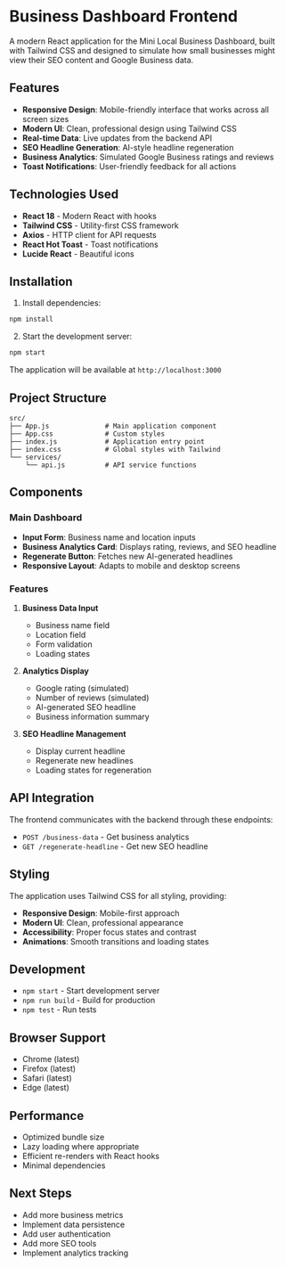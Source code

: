 # Business Dashboard Frontend

A modern React application for the Mini Local Business Dashboard, built with Tailwind CSS and designed to simulate how small businesses might view their SEO content and Google Business data.

## Features

- **Responsive Design**: Mobile-friendly interface that works across all screen sizes
- **Modern UI**: Clean, professional design using Tailwind CSS
- **Real-time Data**: Live updates from the backend API
- **SEO Headline Generation**: AI-style headline regeneration
- **Business Analytics**: Simulated Google Business ratings and reviews
- **Toast Notifications**: User-friendly feedback for all actions

## Technologies Used

- **React 18** - Modern React with hooks
- **Tailwind CSS** - Utility-first CSS framework
- **Axios** - HTTP client for API requests
- **React Hot Toast** - Toast notifications
- **Lucide React** - Beautiful icons

## Installation

1. Install dependencies:
```bash
npm install
```

2. Start the development server:
```bash
npm start
```

The application will be available at `http://localhost:3000`

## Project Structure

```
src/
├── App.js              # Main application component
├── App.css             # Custom styles
├── index.js            # Application entry point
├── index.css           # Global styles with Tailwind
└── services/
    └── api.js          # API service functions
```

## Components

### Main Dashboard
- **Input Form**: Business name and location inputs
- **Business Analytics Card**: Displays rating, reviews, and SEO headline
- **Regenerate Button**: Fetches new AI-generated headlines
- **Responsive Layout**: Adapts to mobile and desktop screens

### Features

1. **Business Data Input**
   - Business name field
   - Location field
   - Form validation
   - Loading states

2. **Analytics Display**
   - Google rating (simulated)
   - Number of reviews (simulated)
   - AI-generated SEO headline
   - Business information summary

3. **SEO Headline Management**
   - Display current headline
   - Regenerate new headlines
   - Loading states for regeneration

## API Integration

The frontend communicates with the backend through these endpoints:

- `POST /business-data` - Get business analytics
- `GET /regenerate-headline` - Get new SEO headline

## Styling

The application uses Tailwind CSS for all styling, providing:

- **Responsive Design**: Mobile-first approach
- **Modern UI**: Clean, professional appearance
- **Accessibility**: Proper focus states and contrast
- **Animations**: Smooth transitions and loading states

## Development

- `npm start` - Start development server
- `npm run build` - Build for production
- `npm test` - Run tests

## Browser Support

- Chrome (latest)
- Firefox (latest)
- Safari (latest)
- Edge (latest)

## Performance

- Optimized bundle size
- Lazy loading where appropriate
- Efficient re-renders with React hooks
- Minimal dependencies

## Next Steps

- Add more business metrics
- Implement data persistence
- Add user authentication
- Add more SEO tools
- Implement analytics tracking
